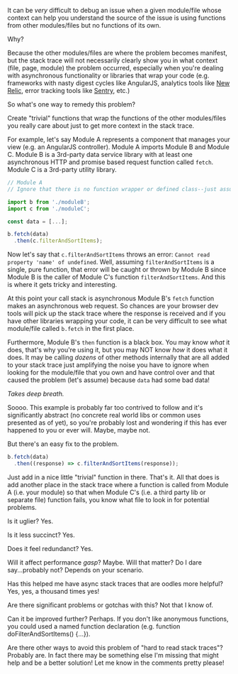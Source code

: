 It can be _very_ difficult to debug an issue when a given module/file whose context can help you understand the source of the issue is using functions from other modules/files but no functions of its own. 

Why? 

Because the other modules/files are where the problem becomes manifest, but the stack trace will not necessarily clearly show you in what context (file, page, module) the problem occurred, especially when you're dealing with asynchronous functionality or libraries that wrap your code (e.g. frameworks with nasty digest cycles like AngularJS, analytics tools like [New Relic](https://newrelic.com/), error tracking tools like [Sentry](https://getsentry.com/welcome/), etc.)

So what's one way to remedy this problem?

Create "trivial" functions that wrap the functions of the other modules/files you really care about just to get more context in the stack trace.

For example, let's say Module A represents a component that manages your view (e.g. an AngularJS controller). Module A imports Module B and Module C. Module B is a 3rd-party data service library with at least one asynchronous HTTP and promise based request function called `fetch`. Module C is a 3rd-party utility library.

```javascript
// Module A
// Ignore that there is no function wrapper or defined class--just assume it's an appropriately scoped module.

import b from './moduleB';
import c from './moduleC';

const data = [...];

b.fetch(data)
  .then(c.filterAndSortItems);
```

Now let's say that `c.filterAndSortItems` throws an error: `Cannot read property 'name' of undefined`. Well, assuming `filterAndSortItems` is a single, pure function, that error will be caught or thrown by Module B since Module B is the caller of Module C's function `filterAndSortItems`. And this is where it gets tricky and interesting.

At this point your call stack is asynchronous Module B's `fetch` function makes an asynchronous web request. So chances are your browser dev tools will pick up the stack trace where the response is received and if you have other libraries wrapping your code, it can be very difficult to see what module/file called `b.fetch` in the first place. 

Furthermore, Module B's `then` function is a black box. You may know _what_ it does, that's why you're using it, but you may NOT know _how_ it does what it does. It may be calling _dozens_ of other methods internally that are all added to your stack trace just amplifying the noise you have to ignore when looking for the module/file that you own and have control over and that caused the problem (let's assume) because `data` had some bad data!

*Takes deep breath.*

Soooo. This example is probably far too contrived to follow and it's significantly abstract (no concrete real world libs or common uses presented as of yet), so you're probably lost and wondering if this has ever happened to you or ever will. Maybe, maybe not.

But there's an easy fix to the problem.

```javascript
b.fetch(data)
  .then((response) => c.filterAndSortItems(response));
```

Just add in a nice little "trivial" function in there. That's it. All that does is add another place in the stack trace where a function is called from Module A (i.e. your module) so that when Module C's (i.e. a third party lib or separate file) function fails, you know what file to look in for potential problems.

Is it uglier? Yes.

Is it less succinct? Yes.

Does it feel redundanct? Yes.

Will it affect performance *gasp*? Maybe. Will that matter? Do I dare say...probably not? Depends on your scenario.

Has this helped me have async stack traces that are oodles more helpful? Yes, yes, a thousand times yes!

Are there significant problems or gotchas with this? Not that I know of.

Can it be improved further? Perhaps. If you don't like anonymous functions, you could used a named function declaration (e.g. function doFilterAndSortItems() {...}).

Are there other ways to avoid this problem of "hard to read stack traces"? Probably are. In fact there may be something else I'm missing that might help and be a better solution! Let me know in the comments pretty please!
